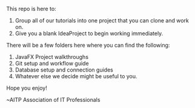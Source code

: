 This repo is here to:
1. Group all of our tutorials into one project that you can clone and work on.
2. Give you a blank IdeaProject to begin working immediately. 

There will be a few folders here where you can find the following:
1. JavaFX Project walkthroughs
2. Git setup and workflow guide
3. Database setup and connection guides
4. Whatever else we decide might be useful to you.


Hope you enjoy!

~AITP Association of IT Professionals 
